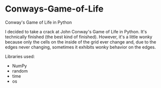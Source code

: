 # Conways-Game-of-Life
Conway's Game of Life in Python

I decided to take a crack at John Conway's Game of Life in Python. It's technically finished (the best kind of finished). However, it's a little wonky because only the cells on the inside of the grid ever change and, due to the edges never changing, sometimes it exhibits wonky behavior on the edges.

Libraries used:
 - NumPy
 - random
 - time
 - os
